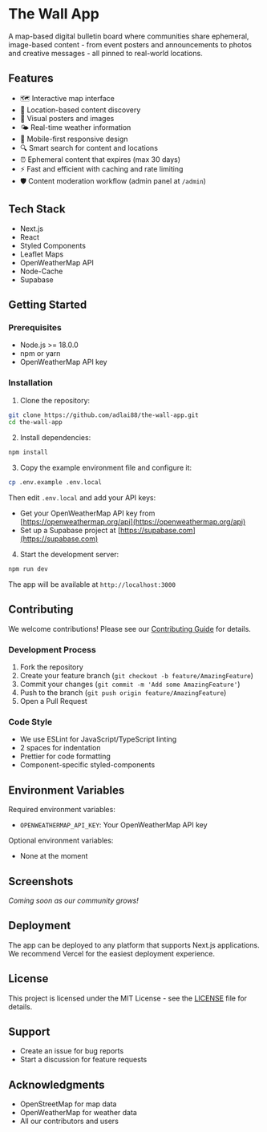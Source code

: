 # The Wall App

A map-based digital bulletin board where communities share ephemeral, image-based content - from event posters and announcements to photos and creative messages - all pinned to real-world locations.

## Features

- 🗺️ Interactive map interface
- 📍 Location-based content discovery
- 🎨 Visual posters and images
- 🌤️ Real-time weather information
- 📱 Mobile-first responsive design
- 🔍 Smart search for content and locations
- ⏰ Ephemeral content that expires (max 30 days)
- ⚡ Fast and efficient with caching and rate limiting
- 🛡️ Content moderation workflow (admin panel at `/admin`)

## Tech Stack

- Next.js
- React
- Styled Components
- Leaflet Maps
- OpenWeatherMap API
- Node-Cache
- Supabase

## Getting Started

### Prerequisites

- Node.js >= 18.0.0
- npm or yarn
- OpenWeatherMap API key

### Installation

1. Clone the repository:
```bash
git clone https://github.com/adlai88/the-wall-app.git
cd the-wall-app
```

2. Install dependencies:
```bash
npm install
```

3. Copy the example environment file and configure it:
```bash
cp .env.example .env.local
```

Then edit `.env.local` and add your API keys:
- Get your OpenWeatherMap API key from [https://openweathermap.org/api](https://openweathermap.org/api)
- Set up a Supabase project at [https://supabase.com](https://supabase.com)

4. Start the development server:
```bash
npm run dev
```

The app will be available at `http://localhost:3000`

## Contributing

We welcome contributions! Please see our [Contributing Guide](CONTRIBUTING.md) for details.

### Development Process

1. Fork the repository
2. Create your feature branch (`git checkout -b feature/AmazingFeature`)
3. Commit your changes (`git commit -m 'Add some AmazingFeature'`)
4. Push to the branch (`git push origin feature/AmazingFeature`)
5. Open a Pull Request

### Code Style

- We use ESLint for JavaScript/TypeScript linting
- 2 spaces for indentation
- Prettier for code formatting
- Component-specific styled-components

## Environment Variables

Required environment variables:
- `OPENWEATHERMAP_API_KEY`: Your OpenWeatherMap API key

Optional environment variables:
- None at the moment

## Screenshots

_Coming soon as our community grows!_

## Deployment

The app can be deployed to any platform that supports Next.js applications. We recommend Vercel for the easiest deployment experience.

## License

This project is licensed under the MIT License - see the [LICENSE](LICENSE) file for details.

## Support

- Create an issue for bug reports
- Start a discussion for feature requests

## Acknowledgments

- OpenStreetMap for map data
- OpenWeatherMap for weather data
- All our contributors and users